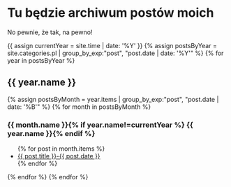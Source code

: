 # Tu będzie archiwum postów moich

No pewnie, że tak, na pewno!

{{ assign currentYear = site.time | date: '%Y' }}
{% assign postsByYear = site.categories.pl | group_by_exp:"post", "post.date | date: '%Y'" %}
{% for year in postsByYear %}

<h2>{{ year.name }}</h2>
  {% assign postsByMonth = year.items | group_by_exp:"post", "post.date | date: '%B'" %}
  {% for month in postsByMonth %}
  <h3>{{ month.name }}{% if year.name!=currentYear %} {{ year.name }}{% endif %}</h3>
  <ul>
    {% for post in month.items %}
    <li><a href="{{ post.url }}">{{ post.title }}-{{ post.date }}</a></li>
    {% endfor %}
  </ul>
  {% endfor %}
{% endfor %}